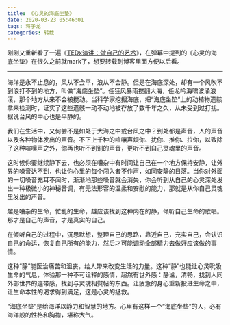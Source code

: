 ```yaml
---
title: 《心灵的海底坐垫》
date: 2020-03-23 05:46:01
tags: 蒋子龙
categories: 转载
---
```


刚刚又重新看了一遍《[TEDx演讲：做自己的艺术](https://www.bilibili.com/video/av78499728)》，在弹幕中提到的《心灵的海底坐垫》在很久之前就mark了，想要转载到博客里面方便以后看。

<!-- more -->

---

海洋是永不止息的，风从不会平，浪从不会静。但是在海底深处，却有一个风吹不到浪打不到的地方，叫做“海底坐垫”。任狂风暴雨搅翻大海，任龙吟海啸波涌浪滚，那个地方从来不会被搅动。当科学家挖掘海底，把“海底坐垫”上的动植物遗骸拿来检测时，证实了这些遗骸一动不动地被存放了数千年之久，从未受到过打扰。
据说台风的中心也是平静的。

我们在生活中，又何尝不是如处于大海之中或台风之中？到处都是声音，人的声音以及各种物体发出的声音。不下上千种的喧嚷声烦你、扰你、推你、拉你，以致除了这种喧嚷声之外，你再也听不到别的声音，更听不到自己灵魂里的声音。
​

这时候你要继续静下去，也必须在嘈杂中有时间让自己在一个地方保持安静，让外界的噪音达不到，也让你心里的每个闯入者不作声，如同安静的日落。当你对外面的一切噪音充耳不闻时，渐渐地那些噪音就会消失，你会听到从自己的心灵深处发出一种极微小的神秘音调，有无法形容的温柔和安慰的能力，那就是从你自己灵魂里发出的声音。
​

越是嘈杂的生命，忙乱的生命，越应该找到这种内在的静，倾听自己生命的歌唱。那才是自己的声音，才是真实的自己。
​

在倾听自己的过程中，沉思默想，整理自己的思路，靠近自己，充实自己，会认识自己的命运，恢复自己所有的能力，然后才可能调动全部精力去做好应该做的事情。
​

这种“静”能医治痛苦和沮丧，给人带来改变生活的力量。这种“静”也能让心灵吮吸生命的气息，体验那一种不可诠释的感情，超然有世外感：静谧，清畅，找到人同外部世界的连带感，找到与灵魂相熨帖的东西。让疲惫的身心重新投进生命之中，让生命本性的渴求得到满足，这是心灵的拯救。
​

“海底坐垫”是给海洋以静力和智慧的地方。心里有这样一个“海底坐垫”的人，必有海洋般的性格和胸襟，堪称大气。

